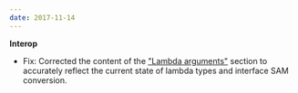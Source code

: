 ```yaml
---
date: 2017-11-14
---
```


**Interop**

 * Fix: Corrected the content of the ["Lambda arguments"](interop.html#lambda-arguments) section to accurately reflect the current state of lambda types and interface SAM conversion.
